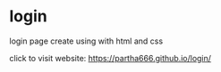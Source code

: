 # login
login page  create using with html and css




click to visit website: https://partha666.github.io/login/
